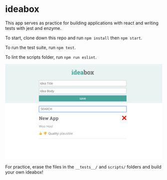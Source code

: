 # ideabox

This app serves as practice for building applications with react and writing tests with jest and enzyme.

To start, clone down this repo and run `npm install` then `npm start`.

To run the test suite, run `npm test`.

To lint the scripts folder, run `npm run eslint`.

![final product](./src/ideabox-react-screenshot.png) 

For practice, erase the files in the `__tests__/` and `scripts/` folders and build your own ideabox!